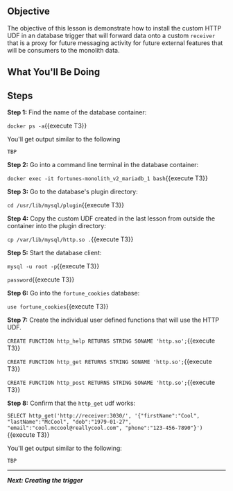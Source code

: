 ## Objective
The objective of this lesson is demonstrate how to install the custom HTTP UDF in an database trigger that will forward data onto a custom `receiver` that is a proxy for future messaging activity for future external features that will be consumers to the monolith data.

## What You'll Be Doing

## Steps

**Step 1:** Find the name of the database container:

`docker ps -a`{{execute T3}}

You'll get output similar to the following

```
TBP

```


**Step 2:** Go into a command line terminal in the database container:

`docker exec -it fortunes-monolith_v2_mariadb_1 bash`{{execute T3}}

**Step 3:** Go to the database's plugin directory:

`cd /usr/lib/mysql/plugin`{{execute T3}}

**Step 4:** Copy the custom UDF created in the last lesson from outside the container into the plugin directory:

`cp /var/lib/mysql/http.so .`{{execute T3}}

**Step 5:** Start the database client:

`mysql -u root -p`{{execute T3}}

`password`{{execute T3}}

**Step 6:** Go into the `fortune_cookies` database:

`use fortune_cookies`{{execute T3}}

**Step 7:** Create the individual user defined functions that will use the HTTP UDF.

`CREATE FUNCTION http_help RETURNS STRING SONAME 'http.so';`{{execute T3}}

`CREATE FUNCTION http_get RETURNS STRING SONAME 'http.so';`{{execute T3}}

`CREATE FUNCTION http_post RETURNS STRING SONAME 'http.so';`{{execute T3}}

**Step 8:** Confirm that the `http_get` udf works:

`SELECT http_get('http://receiver:3030/', '{"firstName":"Cool", "lastName":"McCool", "dob":"1979-01-27", "email":"cool.mccool@reallycool.com", "phone":"123-456-7890"}')`{{execute T3}}

You'll get output similar to the following:

```
TBP

```


---

***Next: Creating the trigger***